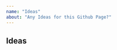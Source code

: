 ```yaml
---
name: "Ideas"
about: "Any Ideas for this Github Page?"
---
```


<!-- Value your Ideas :)-->

## Ideas

<!-- Welcom any Ideas to improve this Github Page -->

